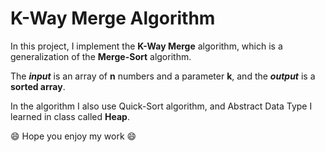 # K-Way Merge Algorithm

In this project, I implement the **K-Way Merge** algorithm, which is a generalization of the **Merge-Sort** algorithm.

The ***input*** is an array of **n** numbers and a parameter **k**, and the ***output*** is a **sorted array**.

In the algorithm I also use Quick-Sort algorithm, and Abstract Data Type I learned in class called **Heap**.

😄 Hope you enjoy my work 😄

